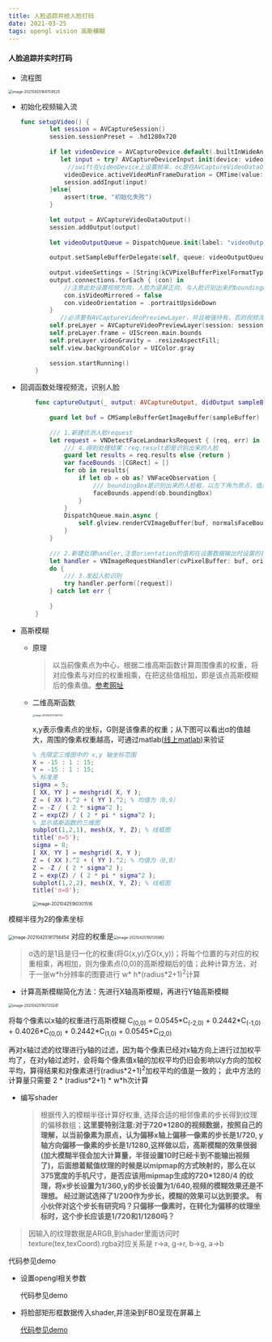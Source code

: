 ```yaml
---
title: 人脸追踪并给人脸打码
date: 2021-03-25 
tags: opengl vision 高斯模糊
---
```


#### 人脸追踪并实时打码

- 流程图

<img src="/Users/justinyang/Library/Application Support/typora-user-images/image-20210425164704525.png" alt="image-20210425164704525" style="zoom:50%;" />

- 初始化视频输入流

  ```swift
  func setupVideo() {
          let session = AVCaptureSession()
          session.sessionPreset = .hd1280x720
          
          if let videoDevice = AVCaptureDevice.default(.builtInWideAngleCamera, for: .video, position: .front),
             let input = try? AVCaptureDeviceInput.init(device: videoDevice){
               //swift在videoDevice上设置帧率，oc是在AVCaptureVideoDataOutput设置帧率
              videoDevice.activeVideoMinFrameDuration = CMTime(value: 1, timescale: 30)
              session.addInput(input)
          }else{
              assert(true, "初始化失败")
          }
          
          let output = AVCaptureVideoDataOutput()
          session.addOutput(output)
          
          let videoOutputQueue = DispatchQueue.init(label: "videoOutputQueue")
          
          output.setSampleBufferDelegate(self, queue: videoOutputQueue)
          
          output.videoSettings = [String(kCVPixelBufferPixelFormatTypeKey):kCVPixelFormatType_32BGRA]
          output.connections.forEach { (con) in
              //注意此处设置视频方向，人脸为竖屏正向，与人脸识别出来的boundingBox不需要转化就是0~1的纹理坐标了                     
              con.isVideoMirrored = false
              con.videoOrientation = .portraitUpsideDown
          }
    		 //必须要有AVCaptureVideoPreviewLayer，并且被强持有，否则视频流不回调
          self.preLayer = AVCaptureVideoPreviewLayer(session: session)
          self.preLayer.frame = UIScreen.main.bounds
          self.preLayer.videoGravity = .resizeAspectFill;
          self.view.backgroundColor = UIColor.gray
          
          session.startRunning()
      }
  ```

  

- 回调函数处理视频流，识别人脸

  ```swift
      func captureOutput(_ output: AVCaptureOutput, didOutput sampleBuffer: CMSampleBuffer, from connection: AVCaptureConnection){
     
          guard let buf = CMSampleBufferGetImageBuffer(sampleBuffer) else { return}
          
          /// 1.新建侦测人脸request
          let request = VNDetectFaceLandmarksRequest { (req, err) in
              /// 4.得到处理结果：req.result即是识别出来的人脸
              guard let results = req.results else {return }
              var faceBounds :[CGRect] = []
              for ob in results{
                  if let ob = ob as? VNFaceObservation {
                      /// boundingBox是识别出来的人脸框，以左下角为原点，值是0~1范围内，这里与视频的方向对应上了，所有不需要转化，传入shader中直接可以纹理坐标比较
                      faceBounds.append(ob.boundingBox)
                  }
              }
              DispatchQueue.main.async {
                  self.glview.renderCVImageBuffer(buf, normalsFaceBounds: faceBounds)
              }
          }
          
          /// 2.新建处理handler,注意orientation的值和在设置数据输出时设置的视频的方向
          let handler = VNImageRequestHandler(cvPixelBuffer: buf, orientation: .downMirrored)
          do {
              /// 3.发起人脸识别
              try handler.perform([request])
          } catch let err {
              
          }
      }
  ```

  

- 高斯模糊

  - 原理

    > 以当前像素点为中心，根据二维高斯函数计算周围像素的权重，将对应像素与对应的权重相乘，在把这些值相加，即是该点高斯模糊后的像素值。[参考网址](https://blog.csdn.net/jiandanjinxin/article/details/51281828)

  - 二维高斯函数

    <img src="/Users/justinyang/Library/Application Support/typora-user-images/image-20210425172807142.png" alt="image-20210425172807142" style="zoom:30%;" />

    x,y表示像素点的坐标，G则是该像素的权重；从下图可以看出σ的值越大，周围的像素权重越高，可通过matlab([线上matlab](https://octave-online.net/))来验证

    ```matlab
    % 先限定三维图中的 x,y 轴坐标范围
    X = -15 : 1 : 15;
    Y = -15 : 1 : 15;
    % 标准差
    sigma = 5;
    [ XX, YY ] = meshgrid( X, Y );
    Z = ( XX ).^2 + ( YY ).^2; % 均值为（0,0）
    Z = -Z / ( 2 * sigma^2 );
    Z = exp(Z) / ( 2 * pi * sigma^2 );
    % 显示高斯函数的三维图
    subplot(1,2,1), mesh(X, Y, Z); % 线框图
    title('σ=5');
    sigma = 8;
    [ XX, YY ] = meshgrid( X, Y );
    Z = ( XX ).^2 + ( YY ).^2; % 均值为（0,0）
    Z = -Z / ( 2 * sigma^2 );
    Z = exp(Z) / ( 2 * pi * sigma^2 );
    subplot(1,2,2), mesh(X, Y, Z); % 线框图
    title('σ=8');
    ```

    <img src="/Users/justinyang/Library/Application Support/typora-user-images/image-20210425180301516.png" alt="image-20210425180301516" style="zoom:60%;" />

模糊半径为2的像素坐标





<img src="/Users/justinyang/Library/Application Support/typora-user-images/image-20210425181756454.png" alt="image-20210425181756454" style="zoom:60%;" /> 对应的权重是<img src="/Users/justinyang/Library/Application Support/typora-user-images/image-20210425190135982.png" alt="image-20210425190135982" style="zoom:50%;" />

>σ选的是1且是归一化的权重(将G(x,y)/∑G(x,y))；将每个位置的与对应的权重相乘，再相加，则为像素点(0,0)的高斯模糊后的值；此种计算方法，对于一张w\*h分辨率的图要进行 w\* h\*(radius*2+1)<sup>2</sup>计算

  - 计算高斯模糊简化方法：先进行X轴高斯模糊，再进行Y轴高斯模糊

  <img src="/Users/justinyang/Library/Application Support/typora-user-images/image-20210425192133241.png" alt="image-20210425192133241" style="zoom:50%;" />

  将每个像素以x轴的权重进行高斯模糊 C<sub>(0,0)</sub> = 0.0545\*C<sub>(-2,0)</sub> +  0.2442\*C<sub>(-1,0)</sub> +  0.4026\*C<sub>(0,0)</sub> +  0.2442\*C<sub>(1,0)</sub> +  0.0545\*C<sub>(2,0)</sub>

  再对x轴过滤的纹理进行y轴的过滤，因为每个像素已经对x轴方向上进行过加权平均了，在对y轴过滤时，会将每个像素值x轴的加权平均仍旧会影响以y方向的加权平均，算得结果和对像素进行(radius\*2+1)<sup>2</sup>加权平均的值是一致的； 此中方法的计算量只需要 2 * (radius*2+1) \* w\*h次计算

  

- 编写shader

  > 根据传入的模糊半径计算好权重, 选择合适的相邻像素的步长得到纹理的偏移数组；**这里要特别注意:对于720*1280的视频数据，按照自己的理解，以当前像素为原点，认为偏移x轴上偏移一像素的步长是1/720, y轴方向偏移一像素的步长是1/1280,这样做以后，高斯模糊的效果很弱(加大模糊半径会加大计算量，半径设置10时已经卡到不能输出视频了)，后面想着赋值纹理的时候是以mipmap的方式映射的，那么在以375宽度的手机尺寸，是否应该用mipmap生成的720\*1280/4 的纹理，将x步长设置为1/360,y的步长设置为1/640,视频的模糊效果还是不理想。 经过测试选择了1/200作为步长，模糊的效果可以达到要求。 有小伙伴对这个步长有研究吗？只偏移一像素时，在转化为偏移的纹理坐标时，这个步长应该是1/720和1/1280吗？**
>
  > 因输入的纹理数据是ARGB,到shader里面访问时texture(tex,texCoord).rgba对应关系是 r->a, g->r, b->g, a->b
  
  代码参见demo
  
- 设置opengl相关参数

  代码参见demo

- 将脸部矩形框数据传入shader,并渲染到FBO呈现在屏幕上

  [代码参见demo](https://github.com/JustinYangJing/FaceMosaic.git)

  
